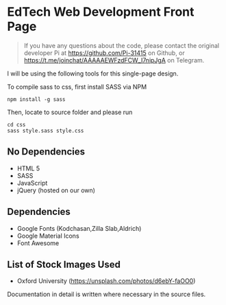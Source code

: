 # EdTech Web Development Front Page

>If you have any questions about the code, please contact the original developer Pi at https://github.com/Pi-31415 on Github, or https://t.me/joinchat/AAAAAEWFzdFCW_I7nipJgA on Telegram.

I will be using the following tools for this single-page design.

To compile sass to css, first install SASS via NPM

```
npm install -g sass
```

Then, locate to source folder and please run

```
cd css
sass style.sass style.css
```

## No Dependencies

* HTML 5
* SASS
* JavaScript
* jQuery (hosted on our own)

## Dependencies
* Google Fonts (Kodchasan,Zilla Slab,Aldrich)
* Google Material Icons
* Font Awesome

## List of Stock Images Used
* Oxford University (https://unsplash.com/photos/d6ebY-faOO0)

Documentation in detail is written where necessary in the source files.
